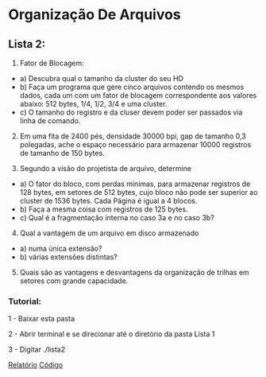 # Organização De Arquivos

## Lista 2:

1. Fator de Blocagem:

- a) Descubra qual o tamanho da cluster do seu HD
- b) Faça um programa que gere cinco arquivos contendo os mesmos dados, cada um com
um fator de blocagem correspondente aos valores abaixo:
 512 bytes, 1/4, 1/2, 3/4 e uma cluster.
- c) O tamanho do registro e da cluser devem poder ser passados via linha de comando.


2. Em uma fita de 2400 pés, densidade 30000 bpi, gap de tamanho 0,3 polegadas, ache
o espaço necessário para armazenar 10000 registros de tamanho de 150 bytes.


3. Segundo a visão do projetista de arquivo, determine
-	a) O fator do bloco, com perdas mínimas, para armazenar registros de 128 bytes, em
setores de 512 bytes, cujo bloco não pode ser superior ao cluster de 1536 bytes. Cada
Página é igual a 4 blocos.
-	b) Faça a mesma coisa com registros de 125 bytes.
-	c) Qual é a fragmentação interna no caso 3a e no caso 3b?


4. Qual a vantagem de um arquivo em disco armazenado
-	a) numa única extensão?
-	b) várias extensões distintas?

5. Quais são as vantagens e desvantagens da organização de trilhas em setores com
grande capacidade.

### Tutorial:

1 - Baixar esta pasta

2 - Abrir terminal e se direcionar até o diretório da pasta Lista 1

3 - Digitar ./lista2

[Relatório](Report.pdf)
[Código](1b.cpp)